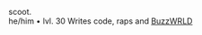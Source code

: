 scoot.  
he/him • lvl. 30 
Writes code, raps and <a href="https://buzzwrld.itch.io/" target="_blank">BuzzWRLD</a>
